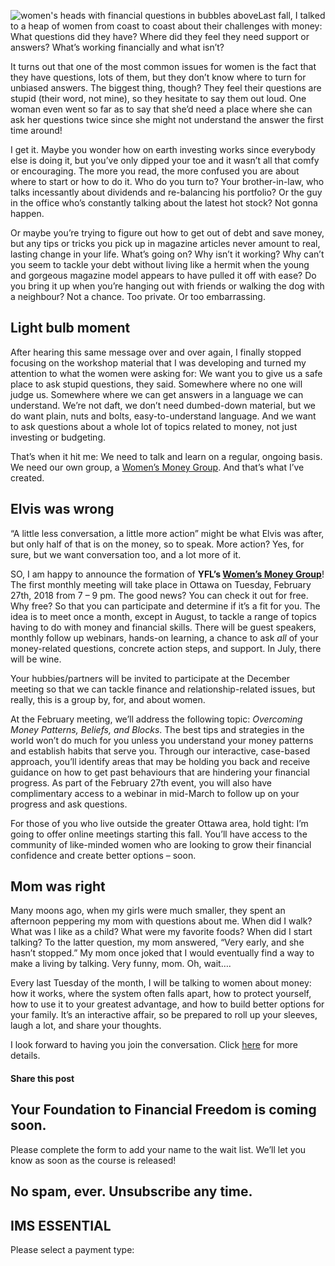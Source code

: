 ![women's heads with financial questions in bubbles above](http://yflmainprod.wpengine.com/wp-content/uploads/2018/02/Women-Money-Group-Image-300x125.jpg)Last fall, I talked to a heap of women from coast to coast about their challenges with money: What questions did they have? Where did they feel they need support or answers? What’s working financially and what isn’t?

It turns out that one of the most common issues for women is the fact that they have questions, lots of them, but they don’t know where to turn for unbiased answers. The biggest thing, though? They feel their questions are stupid (their word, not mine), so they hesitate to say them out loud. One woman even went so far as to say that she’d need a place where she can ask her questions twice since she might not understand the answer the first time around!

I get it. Maybe you wonder how on earth investing works since everybody else is doing it, but you’ve only dipped your toe and it wasn’t all that comfy or encouraging. The more you read, the more confused you are about where to start or how to do it. Who do you turn to? Your brother-in-law, who talks incessantly about dividends and re-balancing his portfolio? Or the guy in the office who’s constantly talking about the latest hot stock? Not gonna happen.

Or maybe you’re trying to figure out how to get out of debt and save money, but any tips or tricks you pick up in magazine articles never amount to real, lasting change in your life. What’s going on? Why isn’t it working? Why can’t you seem to tackle your debt without living like a hermit when the young and gorgeous magazine model appears to have pulled it off with ease? Do you bring it up when you’re hanging out with friends or walking the dog with a neighbour? Not a chance. Too private. Or too embarrassing.

## Light bulb moment

After hearing this same message over and over again, I finally stopped focusing on the workshop material that I was developing and turned my attention to what the women were asking for: We want you to give us a safe place to ask stupid questions, they said. Somewhere where no one will judge us. Somewhere where we can get answers in a language we can understand. We’re not daft, we don’t need dumbed-down material, but we do want plain, nuts and bolts, easy-to-understand language. And we want to ask questions about a whole lot of topics related to money, not just investing or budgeting.

That’s when it hit me: We need to talk and learn on a regular, ongoing basis. We need our own group, a [Women’s Money Group](https://yflmainprod.wpengine.com/membership/). And that’s what I’ve created.

## Elvis was wrong

“A little less conversation, a little more action” might be what Elvis was after, but only half of that is on the money, so to speak. More action? Yes, for sure, but we want conversation too, and a lot more of it.

SO, I am happy to announce the formation of **YFL’s [Women’s Money Group](https://yflmainprod.wpengine.com/membership/)**! The first monthly meeting will take place in Ottawa on Tuesday, February 27th, 2018 from 7 – 9 pm. The good news? You can check it out for free. Why free? So that you can participate and determine if it’s a fit for you. The idea is to meet once a month, except in August, to tackle a range of topics having to do with money and financial skills. There will be guest speakers, monthly follow up webinars, hands-on learning, a chance to ask *all* of your money-related questions, concrete action steps, and support. In July, there will be wine.

Your hubbies/partners will be invited to participate at the December meeting so that we can tackle finance and relationship-related issues, but really, this is a group by, for, and about women.

At the February meeting, we’ll address the following topic: *Overcoming Money Patterns, Beliefs, and Blocks*. The best tips and strategies in the world won’t do much for you unless you understand your money patterns and establish habits that serve you. Through our interactive, case-based approach, you’ll identify areas that may be holding you back and receive guidance on how to get past behaviours that are hindering your financial progress. As part of the February 27th event, you will also have complimentary access to a webinar in mid-March to follow up on your progress and ask questions.

For those of you who live outside the greater Ottawa area, hold tight: I’m going to offer online meetings starting this fall. You’ll have access to the community of like-minded women who are looking to grow their financial confidence and create better options – soon.

## Mom was right

Many moons ago, when my girls were much smaller, they spent an afternoon peppering my mom with questions about me. When did I walk? What was I like as a child? What were my favorite foods? When did I start talking? To the latter question, my mom answered, “Very early, and she hasn’t stopped.” My mom once joked that I would eventually find a way to make a living by talking. Very funny, mom. Oh, wait….

Every last Tuesday of the month, I will be talking to women about money: how it works, where the system often falls apart, how to protect yourself, how to use it to your greatest advantage, and how to build better options for your family. It’s an interactive affair, so be prepared to roll up your sleeves, laugh a lot, and share your thoughts.

I look forward to having you join the conversation. Click [here](https://yflmainprod.wpengine.com/membership/) for more details.

#### Share this post

## Your Foundation to Financial Freedom is coming soon.

Please complete the form to add your name to the wait list. We’ll let you know as soon as the course is released!

## No spam, ever. Unsubscribe any time.

## IMS ESSENTIAL

Please select a payment type: